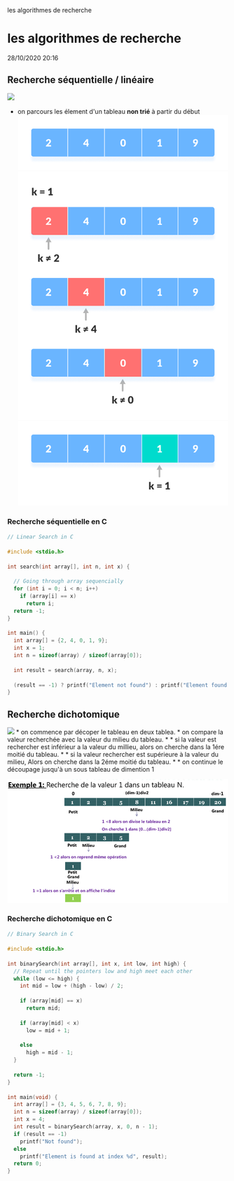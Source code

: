 les algorithmes de recherche

# les algorithmes de recherche
28/10/2020 20:16
## Recherche séquentielle / linéaire
<img src="https://render.githubusercontent.com/render/math?math=complexite= O(n)">

* on parcours les élement d'un tableau **non trié** à partir du début
![736f3e993f310fdc433a9940597b3c92.png](../_resources/6a8a05f02ab84c2bbf8690fe6795badb.png)
![ec67dbd7df8186cad6919ddf226b21c4.png](../_resources/70b376409bea42008cbc3da84efb8f54.png)
![78de98d3739176ae1a4e12cce2d037af.png](../_resources/577f3ac31b3b4129aa11db88044056a6.png)
### Recherche séquentielle en C
```c
// Linear Search in C

#include <stdio.h>

int search(int array[], int n, int x) {
  
  // Going through array sequencially
  for (int i = 0; i < n; i++)
    if (array[i] == x)
      return i;
  return -1;
}

int main() {
  int array[] = {2, 4, 0, 1, 9};
  int x = 1;
  int n = sizeof(array) / sizeof(array[0]);

  int result = search(array, n, x);

  (result == -1) ? printf("Element not found") : printf("Element found at index: %d", result);
}
```
## Recherche dichotomique
<img src="https://render.githubusercontent.com/render/math?math=complexite= O(log n)">
*  on commence par décoper le tableau en deux tablea.
*  on compare la valeur recherchée avec la valeur du milieu du tableau.
*  * si la valeur est rechercher est inférieur a la valeur du millieu, alors on cherche dans la 1ére moitié du tableau.
*  * si la valeur rechercher est supérieure à la valeur du milieu, Alors on cherche dans la 2éme moitié du tableau.
*  * on continue le découpage jusqu'à un sous tableau de dimention 1

![7a49afc2f9656427fe8a3c796143b3f5.png](../_resources/b7c40a7208d84f3181c605d695fb9ad6.png)

### Recherche dichotomique en C

```C
// Binary Search in C

#include <stdio.h>

int binarySearch(int array[], int x, int low, int high) {
  // Repeat until the pointers low and high meet each other
  while (low <= high) {
    int mid = low + (high - low) / 2;

    if (array[mid] == x)
      return mid;

    if (array[mid] < x)
      low = mid + 1;

    else
      high = mid - 1;
  }

  return -1;
}

int main(void) {
  int array[] = {3, 4, 5, 6, 7, 8, 9};
  int n = sizeof(array) / sizeof(array[0]);
  int x = 4;
  int result = binarySearch(array, x, 0, n - 1);
  if (result == -1)
    printf("Not found");
  else
    printf("Element is found at index %d", result);
  return 0;
}
```

